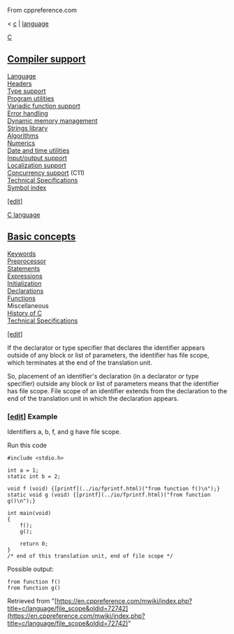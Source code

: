 From cppreference.com

< [c](../../c.html "c")‎ | [language](../language.html "c/language")

[ C](../../c.html "c")

[Compiler support](../compiler_support.html "c/compiler support")  
---  
[Language](../language.html "c/language")  
[Headers](../header.html "c/header")  
[Type support](../types.html "c/types")  
[Program utilities](../program.html "c/program")  
[Variadic function support](../variadic.html "c/variadic")  
[Error handling](../error.html "c/error")  
[Dynamic memory management](../memory.html "c/memory")  
[Strings library](../string.html "c/string")  
[Algorithms](../algorithm.html "c/algorithm")  
[Numerics](../numeric.html "c/numeric")  
[Date and time utilities](../chrono.html "c/chrono")  
[Input/output support](../io.html "c/io")  
[Localization support](../locale.html "c/locale")  
[Concurrency support](../thread.html "c/thread") (C11)  
[Technical Specifications](../experimental.html "c/experimental")  
[Symbol index](../index.html "c/symbol index")  
  
[[edit]](https://en.cppreference.com/mwiki/index.php?title=Template:c/navbar_content&action=edit)

[ C language](../language.html "c/language")

[Basic concepts](basic_concepts.html "c/language/basic concepts")  
---  
[ Keywords](../keyword.html "c/keyword")  
[ Preprocessor](../preprocessor.html "c/preprocessor")  
[ Statements](statements.html "c/language/statements")  
[ Expressions](operators.html "c/language/expressions")  
[ Initialization](initialization.html "c/language/initialization")  
[ Declarations](declarations.html "c/language/declarations")  
[ Functions](functions.html "c/language/functions")  
Miscellaneous  
[ History of C](history.html "c/language/history")  
[Technical Specifications](../experimental.html "c/experimental")  
  
[[edit]](https://en.cppreference.com/mwiki/index.php?title=Template:c/language/navbar_content&action=edit)

If the declarator or type specifier that declares the identifier appears outside of any block or list of parameters, the identifier has file scope, which terminates at the end of the translation unit. 

So, placement of an identifier's declaration (in a declarator or type specifier) outside any block or list of parameters means that the identifier has file scope. File scope of an identifier extends from the declaration to the end of the translation unit in which the declaration appears. 

### [[edit](https://en.cppreference.com/mwiki/index.php?title=c/language/file_scope&action=edit&section=1 "Edit section: Example")] Example

Identifiers a, b, f, and g have file scope.

Run this code
    
    
    #include <stdio.h>
     
    int a = 1;
    static int b = 2;
     
    void f (void) {[printf](../io/fprintf.html)("from function f()\n");}
    static void g (void) {[printf](../io/fprintf.html)("from function g()\n");}
     
    int main(void)
    {
        f();
        g();
     
        return 0;
    }
    /* end of this translation unit, end of file scope */

Possible output: 
    
    
    from function f()
    from function g()

Retrieved from "[https://en.cppreference.com/mwiki/index.php?title=c/language/file_scope&oldid=72742](https://en.cppreference.com/mwiki/index.php?title=c/language/file_scope&oldid=72742)" 
